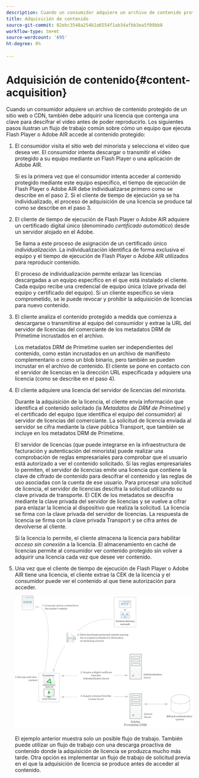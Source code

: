 ```yaml
---
description: Cuando un consumidor adquiere un archivo de contenido protegido de un sitio web o CDN, también debe adquirir una licencia que contenga una clave para descifrar el vídeo antes de poder reproducirlo. Los siguientes pasos ilustran un flujo de trabajo común sobre cómo un equipo que ejecuta Flash Player o Adobe AIR accede al contenido protegido
title: Adquisición de contenido
source-git-commit: 02ebc3548a254b2a6554f1ab34afbb3ea5f09bb8
workflow-type: tm+mt
source-wordcount: '695'
ht-degree: 0%

---
```


# Adquisición de contenido{#content-acquisition}

Cuando un consumidor adquiere un archivo de contenido protegido de un sitio web o CDN, también debe adquirir una licencia que contenga una clave para descifrar el vídeo antes de poder reproducirlo. Los siguientes pasos ilustran un flujo de trabajo común sobre cómo un equipo que ejecuta Flash Player o Adobe AIR accede al contenido protegido:

1. El consumidor visita el sitio web del minorista y selecciona el vídeo que desea ver. El consumidor intenta descargar o transmitir el vídeo protegido a su equipo mediante un Flash Player o una aplicación de Adobe AIR.

   Si es la primera vez que el consumidor intenta acceder al contenido protegido mediante este equipo específico, el tiempo de ejecución de Flash Player o Adobe AIR debe individualizarse primero como se describe en el paso 2. Si el cliente de tiempo de ejecución ya se ha individualizado, el proceso de adquisición de una licencia se produce tal como se describe en el paso 3.

1. El cliente de tiempo de ejecución de Flash Player o Adobe AIR adquiere un certificado digital único (denominado *certificado automático*) desde un servidor alojado en el Adobe.

   Se llama a este proceso de asignación de un certificado único *individualización*. La individualización identifica de forma exclusiva el equipo y el tiempo de ejecución de Flash Player o Adobe AIR utilizados para reproducir contenido.

   El proceso de individualización permite enlazar las licencias descargadas a un equipo específico en el que está instalado el cliente. Cada equipo recibe una credencial de equipo única (clave privada del equipo y certificado del equipo). Si un cliente específico se viera comprometido, se le puede revocar y prohibir la adquisición de licencias para nuevo contenido.

1. El cliente analiza el contenido protegido a medida que comienza a descargarse o transmitirse al equipo del consumidor y extrae la URL del servidor de licencias del comerciante de los metadatos DRM de Primetime incrustados en el archivo.

   Los metadatos DRM de Primetime suelen ser independientes del contenido, como están incrustados en un archivo de manifiesto complementario o como un blob binario, pero también se pueden incrustar en el archivo de contenido. El cliente se pone en contacto con el servidor de licencias en la dirección URL especificada y adquiere una licencia (como se describe en el paso 4).
1. El cliente adquiere una licencia del servidor de licencias del minorista.

   Durante la adquisición de la licencia, el cliente envía información que identifica el contenido solicitado (la *Metadatos de DRM de Primetime*) y el certificado del equipo (que identifica el equipo del consumidor) al servidor de licencias del comerciante. La solicitud de licencia enviada al servidor se cifra mediante la clave pública Transport, que también se incluye en los metadatos DRM de Primetime.

   El servidor de licencias (que puede integrarse en la infraestructura de facturación y autenticación del minorista) puede realizar una comprobación de reglas empresariales para comprobar que el usuario está autorizado a ver el contenido solicitado. Si las reglas empresariales lo permiten, el servidor de licencias emite una licencia que contiene la clave de cifrado de contenido para descifrar el contenido y las reglas de uso asociadas con la cuenta de ese usuario. Para procesar una solicitud de licencia, el servidor de licencias descifra la solicitud utilizando su clave privada de transporte. El CEK de los metadatos se descifra mediante la clave privada del servidor de licencias y se vuelve a cifrar para enlazar la licencia al dispositivo que realiza la solicitud. La licencia se firma con la clave privada del servidor de licencias. La respuesta de licencia se firma con la clave privada Transport y se cifra antes de devolverse al cliente.

   Si la licencia lo permite, el cliente almacena la licencia para habilitar *acceso sin conexión* a la licencia. El almacenamiento en caché de licencias permite al consumidor ver contenido protegido sin volver a adquirir una licencia cada vez que desee ver contenido.

1. Una vez que el cliente de tiempo de ejecución de Flash Player o Adobe AIR tiene una licencia, el cliente extrae la CEK de la licencia y el consumidor puede ver el contenido al que tiene autorización para acceder.

   <!--<a id="fig_s43_gc2_44"></a>-->

   ![](assets/FMRMS_fig01_web.png)

   El ejemplo anterior muestra solo un posible flujo de trabajo. También puede utilizar un flujo de trabajo con una descarga proactiva de contenido donde la adquisición de licencia se produzca mucho más tarde. Otra opción es implementar un flujo de trabajo de solicitud previa en el que la adquisición de licencia se produce antes de acceder al contenido.
